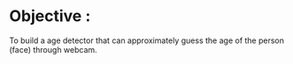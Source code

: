 # Objective :

To build a age detector that can approximately guess the age of the person (face) through webcam.
